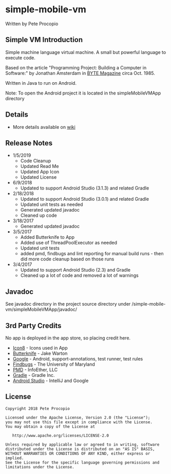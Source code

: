 # simple-mobile-vm

Written by Pete Procopio

## Simple VM Introduction

Simple machine language virtual machine. A small but powerful language to execute code.

Based on the article "Programming Project: Building a Computer in Software:" by Jonathan Amsterdam in [BYTE Magazine](https://archive.org/details/byte-magazine-1985-10) circa Oct. 1985.

Written in Java to run on Android.

Note: To open the Android project it is located in the simpleMobileVMApp directory

## Details

  * More details available on [wiki](https://github.com/ukonpete/simple-mobile-vm/wiki)

## Release Notes

* 1/5/2019
  * Code Cleanup
  * Updated Read Me
  * Updated App Icon
  * Updated License
* 6/9/2018
  * Updated to support Android Studio (3.1.3) and related Gradle 
* 2/18/2018
  * Updated to support Android Studio (3.0.1) and related Gradle 
  * Updated unit tests as needed
  * Generated updated javadoc
  * Cleaned up code
* 3/18/2017
  * Generated updated javadoc
* 3/5/2017
  * Added Butterknife to App
  * Added use of ThreadPoolExecutor as needed
  * Updated unit tests
  * added pmd, findbugs and lint reporting for manual build runs - then did more code cleanup based on those runs
* 3/4/2017
  * Updated to support Android Studio (2.3) and Gradle 
  * Cleaned up a lot of code and removed a lot of warnings

## Javadoc

See javadoc directory in the project source directory under /simple-mobile-vm/simpleMobileVMApp/javadoc/

## 3rd Party Credits

No app is deployed in the app store, so placing credit here.

* [Icon8](https://icons8.com/license) - Icons used in App
* [Butterknife](https://github.com/JakeWharton/butterknife) - Jake Warton
* [Google](www.google.com) - Android, support-annotations, test runner, test rules
* [Findbugs](http://findbugs.sourceforge.net/) - The University of Maryland
* [PMD](https://pmd.github.io/) - InfoEther, LLC
* [Gradle](https://gradle.org/) - Gradle Inc.
* [Android Studio](https://developer.android.com/studio/?gclid=CjwKCAiAyMHhBRBIEiwAkGN6fMw5VSOxZzOuKjTaUpdRIHbhV7InKbxFNtFP0_9RazAkBepJY4CFYRoCKY4QAvD_BwE) - IntelliJ and Google

## License

    Copyright 2018 Pete Procopio

    Licensed under the Apache License, Version 2.0 (the "License");
    you may not use this file except in compliance with the License.
    You may obtain a copy of the License at

       http://www.apache.org/licenses/LICENSE-2.0

    Unless required by applicable law or agreed to in writing, software
    distributed under the License is distributed on an "AS IS" BASIS,
    WITHOUT WARRANTIES OR CONDITIONS OF ANY KIND, either express or implied.
    See the License for the specific language governing permissions and
    limitations under the License.
	